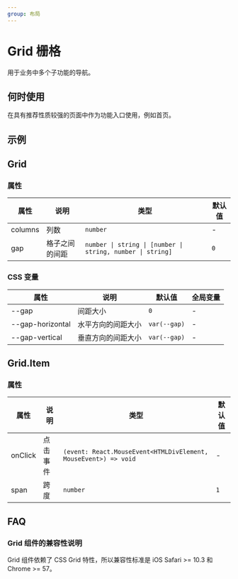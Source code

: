 ```yaml
---
group: 布局
---
```



# Grid 栅格

用于业务中多个子功能的导航。

## 何时使用

在具有推荐性质较强的页面中作为功能入口使用，例如首页。

## 示例

<code src="./demos/demo1.tsx"></code>

## Grid

### 属性

| 属性 | 说明 | 类型 | 默认值 |
| --- | --- | --- | --- |
| columns | 列数 | `number` | - |
| gap | 格子之间的间距 | `number \| string \| [number \| string, number \| string]` | `0` |

### CSS 变量

| 属性             | 说明               | 默认值       | 全局变量 |
| ---------------- | ------------------ | ------------ | -------- |
| --gap            | 间距大小           | `0`          | -        |
| --gap-horizontal | 水平方向的间距大小 | `var(--gap)` | -        |
| --gap-vertical   | 垂直方向的间距大小 | `var(--gap)` | -        |

## Grid.Item

### 属性

| 属性 | 说明 | 类型 | 默认值 |
| --- | --- | --- | --- |
| onClick | 点击事件 | `(event: React.MouseEvent<HTMLDivElement, MouseEvent>) => void` | - |
| span | 跨度 | `number` | `1` |

## FAQ

### Grid 组件的兼容性说明

Grid 组件依赖了 CSS Grid 特性，所以兼容性标准是 iOS Safari >= 10.3 和 Chrome >= 57。
